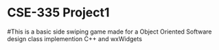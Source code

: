 # CSE-335 Project1
#This is a basic side swiping game made for a Object Oriented Software design class implemention C++ and wxWidgets

